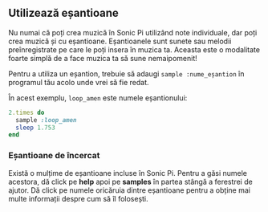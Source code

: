 ## Utilizează eșantioane

Nu numai că poți crea muzică în Sonic Pi utilizând note individuale, dar poți crea muzică și cu eșantioane. Eșantioanele sunt sunete sau melodii preînregistrate pe care le poți insera în muzica ta. Aceasta este o modalitate foarte simplă de a face muzica ta să sune nemaipomenit!

Pentru a utiliza un eșantion, trebuie să adaugi `sample :nume_eșantion` în programul tău acolo unde vrei să fie redat.

În acest exemplu, `loop_amen` este numele eșantionului:

```ruby
2.times do
  sample :loop_amen
  sleep 1.753
end
```

### Eșantioane de încercat

Există o mulțime de eșantioane incluse în Sonic Pi. Pentru a găsi numele acestora, dă click pe **help** apoi pe **samples** în partea stângă a ferestrei de ajutor. Dă click pe numele oricăruia dintre eșantioane pentru a obține mai multe informații despre cum să îl folosești.